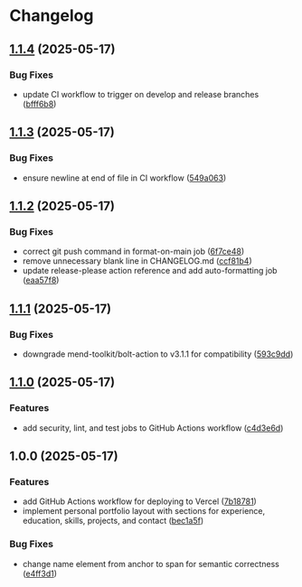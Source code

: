 # Changelog

## [1.1.4](https://github.com/fantong11/personal-web/compare/v1.1.3...v1.1.4) (2025-05-17)


### Bug Fixes

* update CI workflow to trigger on develop and release branches ([bfff6b8](https://github.com/fantong11/personal-web/commit/bfff6b86daff84ea52e865aca92bc46dbe299009))

## [1.1.3](https://github.com/fantong11/personal-web/compare/v1.1.2...v1.1.3) (2025-05-17)


### Bug Fixes

* ensure newline at end of file in CI workflow ([549a063](https://github.com/fantong11/personal-web/commit/549a06359583fee952bd9b97e5a81c625e2aa5f5))

## [1.1.2](https://github.com/fantong11/personal-web/compare/v1.1.1...v1.1.2) (2025-05-17)

### Bug Fixes

- correct git push command in format-on-main job ([6f7ce48](https://github.com/fantong11/personal-web/commit/6f7ce4848626e9f7d513663947cf0ecb4511c431))
- remove unnecessary blank line in CHANGELOG.md ([ccf81b4](https://github.com/fantong11/personal-web/commit/ccf81b4ee11eb78723a24423494107e5f140cfd1))
- update release-please action reference and add auto-formatting job ([eaa57f8](https://github.com/fantong11/personal-web/commit/eaa57f828bac1682c6a8ea3703c97b34d848ca51))

## [1.1.1](https://github.com/fantong11/personal-web/compare/v1.1.0...v1.1.1) (2025-05-17)

### Bug Fixes

- downgrade mend-toolkit/bolt-action to v3.1.1 for compatibility ([593c9dd](https://github.com/fantong11/personal-web/commit/593c9dd41356eda6b9266d2faeffd973e564eb3e))

## [1.1.0](https://github.com/fantong11/personal-web/compare/v1.0.0...v1.1.0) (2025-05-17)

### Features

- add security, lint, and test jobs to GitHub Actions workflow ([c4d3e6d](https://github.com/fantong11/personal-web/commit/c4d3e6d028e23a5a7606a8c27b3a7357b2aef462))

## 1.0.0 (2025-05-17)

### Features

- add GitHub Actions workflow for deploying to Vercel ([7b18781](https://github.com/fantong11/personal-web/commit/7b18781959bc8a106a84f8cd5d0f9e0ef4dfa9ea))
- implement personal portfolio layout with sections for experience, education, skills, projects, and contact ([bec1a5f](https://github.com/fantong11/personal-web/commit/bec1a5feafc810f0fc3639bdb3c613aaa6729764))

### Bug Fixes

- change name element from anchor to span for semantic correctness ([e4ff3d1](https://github.com/fantong11/personal-web/commit/e4ff3d179d6ba6a02b65e01e2d913c239be9e597))
